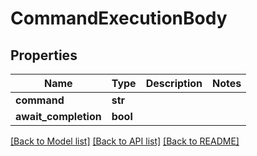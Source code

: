 # CommandExecutionBody

## Properties
Name | Type | Description | Notes
------------ | ------------- | ------------- | -------------
**command** | **str** |  | 
**await_completion** | **bool** |  | 

[[Back to Model list]](index.md#documentation-for-models) [[Back to API list]](index.md#documentation-for-api-endpoints) [[Back to README]](../README.md)


